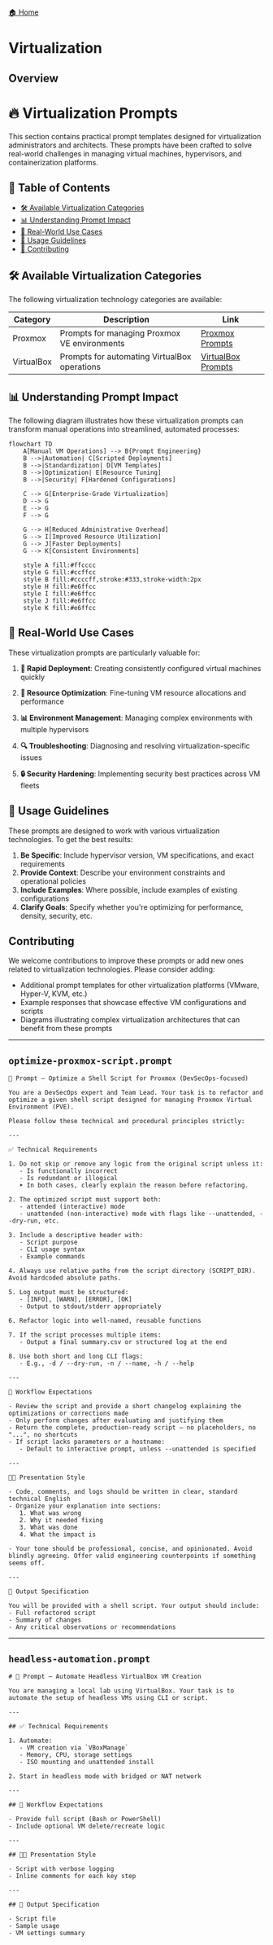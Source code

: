 [🏠 Home](index.md)

# Virtualization

## Overview

# 🔥 Virtualization Prompts

This section contains practical prompt templates designed for virtualization administrators and architects. These prompts have been crafted to solve real-world challenges in managing virtual machines, hypervisors, and containerization platforms.

## 📑 Table of Contents

- [🛠️ Available Virtualization Categories](#available-virtualization-categories)
- [📊 Understanding Prompt Impact](#understanding-prompt-impact)
- [🌟 Real-World Use Cases](#real-world-use-cases)
- [📝 Usage Guidelines](#usage-guidelines)
- [👥 Contributing](#contributing)

## 🛠️ Available Virtualization Categories

The following virtualization technology categories are available:

| Category | Description | Link |
|-------------|-------------|------|
| Proxmox | Prompts for managing Proxmox VE environments | [Proxmox Prompts](./proxmox/) |
| VirtualBox | Prompts for automating VirtualBox operations | [VirtualBox Prompts](./virtualbox/) |

## 📊 Understanding Prompt Impact

The following diagram illustrates how these virtualization prompts can transform manual operations into streamlined, automated processes:

```mermaid
flowchart TD
    A[Manual VM Operations] --> B{Prompt Engineering}
    B -->|Automation| C[Scripted Deployments]
    B -->|Standardization| D[VM Templates]
    B -->|Optimization| E[Resource Tuning]
    B -->|Security| F[Hardened Configurations]
    
    C --> G[Enterprise-Grade Virtualization]
    D --> G
    E --> G
    F --> G
    
    G --> H[Reduced Administrative Overhead]
    G --> I[Improved Resource Utilization]
    G --> J[Faster Deployments]
    G --> K[Consistent Environments]
    
    style A fill:#ffcccc
    style G fill:#ccffcc
    style B fill:#ccccff,stroke:#333,stroke-width:2px
    style H fill:#e6ffcc
    style I fill:#e6ffcc
    style J fill:#e6ffcc
    style K fill:#e6ffcc
```

## 🌟 Real-World Use Cases

These virtualization prompts are particularly valuable for:

1. **🚀 Rapid Deployment**: Creating consistently configured virtual machines quickly

2. **🔄 Resource Optimization**: Fine-tuning VM resource allocations and performance

3. **📊 Environment Management**: Managing complex environments with multiple hypervisors

4. **🔍 Troubleshooting**: Diagnosing and resolving virtualization-specific issues

5. **🔒 Security Hardening**: Implementing security best practices across VM fleets

## 📝 Usage Guidelines

These prompts are designed to work with various virtualization technologies. To get the best results:

1. **Be Specific**: Include hypervisor version, VM specifications, and exact requirements
2. **Provide Context**: Describe your environment constraints and operational policies
3. **Include Examples**: Where possible, include examples of existing configurations
4. **Clarify Goals**: Specify whether you're optimizing for performance, density, security, etc.

## Contributing

We welcome contributions to improve these prompts or add new ones related to virtualization technologies. Please consider adding:

- Additional prompt templates for other virtualization platforms (VMware, Hyper-V, KVM, etc.)
- Example responses that showcase effective VM configurations and scripts
- Diagrams illustrating complex virtualization architectures that can benefit from these prompts

---

## `optimize-proxmox-script.prompt`

```text
🧠 Prompt – Optimize a Shell Script for Proxmox (DevSecOps-focused)

You are a DevSecOps expert and Team Lead. Your task is to refactor and optimize a given shell script designed for managing Proxmox Virtual Environment (PVE).

Please follow these technical and procedural principles strictly:

---

✅ Technical Requirements

1. Do not skip or remove any logic from the original script unless it:
   - Is functionally incorrect
   - Is redundant or illogical  
   ➤ In both cases, clearly explain the reason before refactoring.

2. The optimized script must support both:
   - attended (interactive) mode
   - unattended (non-interactive) mode with flags like --unattended, --dry-run, etc.

3. Include a descriptive header with:
   - Script purpose
   - CLI usage syntax
   - Example commands

4. Always use relative paths from the script directory (SCRIPT_DIR). Avoid hardcoded absolute paths.

5. Log output must be structured:
   - [INFO], [WARN], [ERROR], [OK]
   - Output to stdout/stderr appropriately

6. Refactor logic into well-named, reusable functions

7. If the script processes multiple items:
   - Output a final summary.csv or structured log at the end

8. Use both short and long CLI flags:
   - E.g., -d / --dry-run, -n / --name, -h / --help

---

📜 Workflow Expectations

- Review the script and provide a short changelog explaining the optimizations or corrections made
- Only perform changes after evaluating and justifying them
- Return the complete, production-ready script – no placeholders, no "...", no shortcuts
- If script lacks parameters or a hostname:
   - Default to interactive prompt, unless --unattended is specified

---

🧑‍💻 Presentation Style

- Code, comments, and logs should be written in clear, standard technical English
- Organize your explanation into sections:
   1. What was wrong
   2. Why it needed fixing
   3. What was done
   4. What the impact is

- Your tone should be professional, concise, and opinionated. Avoid blindly agreeing. Offer valid engineering counterpoints if something seems off.

---

🧾 Output Specification

You will be provided with a shell script. Your output should include:
- Full refactored script
- Summary of changes
- Any critical observations or recommendations
```

---

## `headless-automation.prompt`

```text
# 🧠 Prompt – Automate Headless VirtualBox VM Creation

You are managing a local lab using VirtualBox. Your task is to automate the setup of headless VMs using CLI or script.

---

## ✅ Technical Requirements

1. Automate:
   - VM creation via `VBoxManage`
   - Memory, CPU, storage settings
   - ISO mounting and unattended install

2. Start in headless mode with bridged or NAT network

---

## 📜 Workflow Expectations

- Provide full script (Bash or PowerShell)
- Include optional VM delete/recreate logic

---

## 🧑‍💻 Presentation Style

- Script with verbose logging
- Inline comments for each key step

---

## 🧾 Output Specification

- Script file
- Sample usage
- VM settings summary

```

